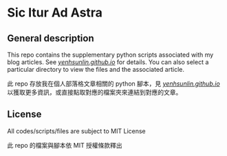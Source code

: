 # Sic Itur Ad Astra

## General description
This repo contains the supplementary python scripts associated with my blog articles. See <a href = 'https://yenhsunlin.github.io/'>*yenhsunlin.github.io*</a> for details. You can also select a particular directory to view the files and the associated article.

此 repo 存放我在個人部落格文章相關的 python 腳本，見 <a href = 'https://yenhsunlin.github.io/'>*yenhsunlin.github.io*</a> 以獲取更多資訊，或直接點取對應的檔案夾來連結到對應的文章。

## License

All codes/scripts/files are subject to MIT License

此 repo 的檔案與腳本依 MIT 授權條款釋出
